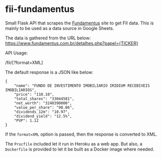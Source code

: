# fii-fundamentus
Small Flask API that scrapes the [Fundamentus](https://www.fundamentus.com.br/) site to get FII data.
This is mainly to be used as a data source in Google Sheets.

The data is gathered from the URL below:
https://www.fundamentus.com.br/detalhes.php?papel={TICKER}

API Usage:

/fii/<TICKER>[?format=XML]

The default response is a JSON like below:

```
{
    "name": "FUNDO DE INVESTIMENTO IMOBILIARIO IRIDIUM RECEBIVEIS IMOBILIARIOS",
    "price": "110.10",
    "total_shares": "33044581",
    "net_worth": "3240390000",
    "value_per_share": "98.06",
    "dividends_12m": "10.97",
    "dividend_yield": "12.5%",
    "PVP": 1.12
}
```

If the `format=XML` option is passed, then the response is converted to XML.

The `Procfile` included let it run in Heroku as a web app. But also, a `Dockerfile` is provided to let it be built as a Docker image where needed.